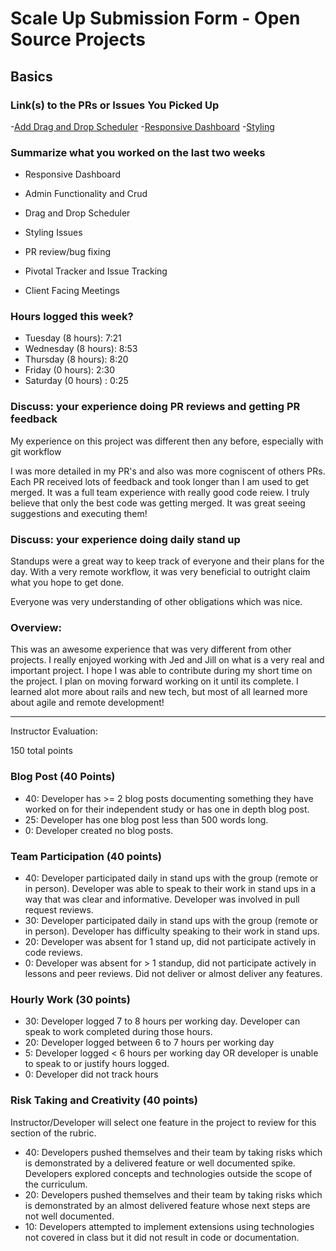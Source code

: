 # Scale Up Submission Form - Open Source Projects

## Basics

### Link(s) to the PRs or Issues You Picked Up
-[Add Drag and Drop Scheduler](https://github.com/rootselementary/check_in_tool_rails/pull/27)
-[Responsive Dashboard](https://github.com/rootselementary/check_in_tool_rails/pull/18)
-[Styling](https://github.com/rootselementary/check_in_tool_rails/pull/23)

### Summarize what you worked on the last two weeks

- Responsive Dashboard

- Admin Functionality and Crud

- Drag and Drop Scheduler

- Styling Issues 

- PR review/bug fixing

- Pivotal Tracker and Issue Tracking 

- Client Facing Meetings

### Hours logged this week?

- Tuesday (8 hours): 7:21
- Wednesday (8 hours): 8:53
- Thursday (8 hours): 8:20
- Friday (0 hours): 2:30
- Saturday (0 hours) : 0:25


### Discuss: your experience doing PR reviews and getting PR feedback

  My experience on this project was different then any before, especially with git workflow

  I was more detailed in my PR's and also was more cogniscent of others PRs. Each PR received lots of feedback and took longer than I am used to 
  get merged. It was a full team experience with really good code reiew. I truly believe that only the best code was getting merged. It was great seeing suggestions and executing them!


### Discuss: your experience doing daily stand up

  Standups were a great way to keep track of everyone and their plans for the day. With a very remote workflow, it was very beneficial to outright claim what you hope to get done.

  Everyone was very understanding of other obligations which was nice.

### Overview: 

  This was an awesome experience that was very different from other projects. I really enjoyed working with Jed and Jill on what is a very real and important project. 
  I hope I was able to contribute during my short time on the project. I plan on moving forward working on it until its complete. I learned alot more about rails and new tech, but most of all learned more about agile and remote development!

-----

Instructor Evaluation:

150 total points

### Blog Post (40 Points)  
  * 40: Developer has >= 2 blog posts documenting something they have worked on for their independent study or has one in depth blog post.
  * 25: Developer has one blog post less than 500 words long.
  * 0: Developer created no blog posts.

### Team Participation (40 points)

  * 40: Developer participated daily in stand ups with the group (remote or in person). Developer was able to speak to their work in stand ups in a way that was clear and informative. Developer was involved in pull request reviews.
  * 30: Developer participated daily in stand ups with the group (remote or in person). Developer has difficulty speaking to their work in stand ups.
  * 20: Developer was absent for 1 stand up, did not participate actively in code reviews.
  * 0: Developer was absent for > 1 standup, did not participate actively in lessons and peer reviews. Did not deliver or almost deliver any features.

### Hourly Work (30 points)

  * 30: Developer logged 7 to 8 hours per working day. Developer can speak to work completed during those hours.
  * 20: Developer logged between 6 to 7 hours per working day
  * 5: Developer logged < 6 hours per working day OR developer is unable to speak to or justify hours logged.
  * 0: Developer did not track hours

### Risk Taking and Creativity (40 points)

  Instructor/Developer will select one feature in the project to review for this section of the rubric.

  * 40: Developers pushed themselves and their team by taking risks which is demonstrated by a delivered feature or well documented spike. Developers explored concepts and technologies outside the scope of the curriculum.
  * 20: Developers pushed themselves and their team by taking risks which is demonstrated by an almost delivered feature whose next steps are not well documented.
  * 10: Developers attempted to implement extensions using technologies not covered in class but it did not result in code or documentation.
